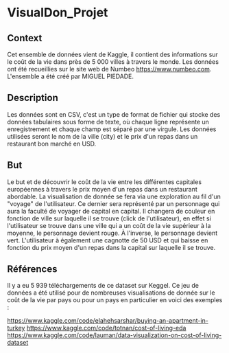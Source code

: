 # VisualDon_Projet

## Context

Cet ensemble de données vient de Kaggle, il contient des informations sur le coût de la vie dans près de 5 000 villes à travers le monde. Les données ont été recueillies sur le site web de Numbeo https://www.numbeo.com. L'ensemble a été créé par MIGUEL PIEDADE.

## Description

Les données sont en CSV, c'est un type de format de fichier qui stocke des données tabulaires sous forme de texte, où chaque ligne représente un enregistrement et chaque champ est séparé par une virgule. Les données utilisées seront le nom de la ville (city) et le prix d'un repas dans un restaurant bon marché en USD. 

## But

Le but et de découvrir le coût de la vie entre les différentes capitales européennes à travers le prix moyen d'un repas dans un restaurant abordable. La visualisation de donnée se fera via une exploration au fil d'un "voyage" de l'utilisateur. Ce dernier sera représenté par un personnage qui aura la faculté de voyager de capital en capital. Il changera de couleur en fonction de ville sur laquelle il se trouve (click de l'utilisateur), en effet si l'utilisateur se trouve dans une ville qui a un coût de la vie supérieur à la moyenne, le personnage devient rouge. À l'inverse, le personnage devient vert. L'utilisateur à également une cagnotte de 50 USD et qui baisse en fonction du prix moyen d'un repas dans la capital sur laquelle il se trouve.

## Références

Il y a eu 5 939 téléchargements de ce dataset sur Keggel. Ce jeu de données a été utilisé pour de nombreuses visualisations de donnée sur le coût de la vie par pays ou pour un pays en particulier en voici des exemples : 

https://www.kaggle.com/code/elahehsarshar/buying-an-apartment-in-turkey
https://www.kaggle.com/code/totnan/cost-of-living-eda
https://www.kaggle.com/code/lauman/data-visualization-on-cost-of-living-dataset